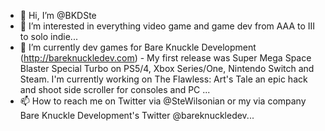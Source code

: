 - 👋 Hi, I’m @BKDSte
- 👀 I’m interested in everything video game and game dev from AAA to III to solo indie...
- 🌱 I’m currently dev games for Bare Knuckle Development (http://bareknuckledev.com) - My first release was Super Mega Space Blaster Special Turbo on PS5/4, 
Xbox Series/One, Nintendo Switch and Steam. I'm currently working on The Flawless: Art's Tale an epic hack and shoot side scroller for consoles and PC ...
- 📫 How to reach me on Twitter via @SteWilsonian or my via company Bare Knuckle Development's Twitter @bareknuckledev...

<!---
BKDSte/BKDSte is a ✨ special ✨ repository because its `README.md` (this file) appears on your GitHub profile.
You can click the Preview link to take a look at your changes.
--->
